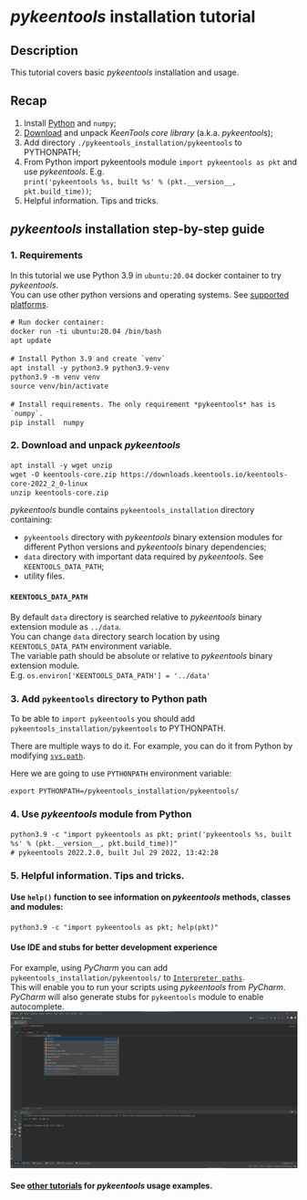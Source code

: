 # *pykeentools* installation tutorial

## Description
This tutorial covers basic *pykeentools* installation and usage.

## Recap
1. Install [Python](../#keentools-core-library-supported-platforms) and `numpy`;
2. [Download](https://keentools.io/download/core) and unpack *KeenTools core library* (a.k.a. *pykeentools*);
3. Add directory `./pykeentools_installation/pykeentools` to PYTHONPATH;
4. From Python import pykeentools module `import pykeentools as pkt`
and use *pykeentools*. E.g.  
`print('pykeentools %s, built %s' % (pkt.__version__, pkt.build_time))`;
5. Helpful information. Tips and tricks.


## *pykeentools* installation step-by-step guide
### 1. Requirements
In this tutorial we use Python 3.9 in `ubuntu:20.04` docker container to try *pykeentools*.  
You can use other python versions and operating systems. See [supported platforms](../#keentools-core-library-supported-platforms).


```
# Run docker container:
docker run -ti ubuntu:20.04 /bin/bash
apt update

# Install Python 3.9 and create `venv`
apt install -y python3.9 python3.9-venv
python3.9 -m venv venv
source venv/bin/activate

# Install requirements. The only requirement *pykeentools* has is `numpy`.
pip install  numpy
```

### 2. Download and unpack *pykeentools*

```
apt install -y wget unzip
wget -O keentools-core.zip https://downloads.keentools.io/keentools-core-2022_2_0-linux 
unzip keentools-core.zip
```

*pykeentools* bundle contains `pykeentools_installation` directory containing:
- `pykeentools` directory with *pykeentools* binary extension modules for different Python versions 
and *pykeentools* binary dependencies;
- `data` directory with important data required by *pykeentools*. See `KEENTOOLS_DATA_PATH`;
- utility files.

#### `KEENTOOLS_DATA_PATH` 
By default `data` directory is searched relative to *pykeentools* binary extension module as `../data`.  
You can change `data` directory search location by using `KEENTOOLS_DATA_PATH` environment variable.  
The variable path should be absolute or relative to *pykeentools* binary extension module.  
E.g. `os.environ['KEENTOOLS_DATA_PATH'] = '../data'`

### 3. Add `pykeentools` directory to Python path
To be able to `import pykeentools` you should add `pykeentools_installation/pykeentools` to PYTHONPATH.

There are multiple ways to do it. For example, you can do it from Python by modifying 
[`sys.path`](https://docs.python.org/3/library/sys.html#sys.path).

Here we are going to use `PYTHONPATH` environment variable:
```
export PYTHONPATH=/pykeentools_installation/pykeentools/
```

### 4. Use *pykeentools* module from Python

```
python3.9 -c "import pykeentools as pkt; print('pykeentools %s, built %s' % (pkt.__version__, pkt.build_time))"
# pykeentools 2022.2.0, built Jul 29 2022, 13:42:28
```

### 5. Helpful information. Tips and tricks.
#### Use `help()` function to see information on *pykeentools* methods, classes and modules:
```
python3.9 -c "import pykeentools as pkt; help(pkt)"
```

#### Use IDE and stubs for better development experience 
For example, using *PyCharm* you can add `pykeentools_installation/pykeentools/` to 
[`Interpreter paths`](https://www.jetbrains.com/help/pycharm/installing-uninstalling-and-reloading-interpreter-paths.html).  
This will enable you to run your scripts using *pykeentools* from *PyCharm*.
*PyCharm* will also generate stubs for `pykeentools` module to enable autocomplete.
![developing with pykeentools in PyCharm](./imgs/pykeentools_in_pycharm.jpg "pykeentools in PyCharm")

#### See [other tutorials](../#tutorials-list) for *pykeentools* usage examples.
